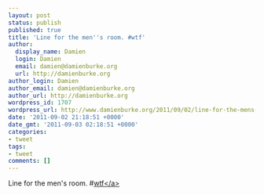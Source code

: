 ```yaml
---
layout: post
status: publish
published: true
title: 'Line for the men''s room. #wtf'
author:
  display_name: Damien
  login: Damien
  email: damien@damienburke.org
  url: http://damienburke.org
author_login: Damien
author_email: damien@damienburke.org
author_url: http://damienburke.org
wordpress_id: 1707
wordpress_url: http://www.damienburke.org/2011/09/02/line-for-the-mens-room-wtf/
date: '2011-09-02 21:18:51 +0000'
date_gmt: '2011-09-03 02:18:51 +0000'
categories:
- tweet
tags:
- tweet
comments: []
---
```

<p>Line for the men's room. #<a href="http:&#47;&#47;search.twitter.com&#47;search?q=%23wtf" class="aktt_hashtag">wtf<&#47;a></p>
